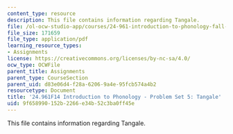 ```yaml
---
content_type: resource
description: This file contains information regarding Tangale.
file: /ol-ocw-studio-app/courses/24-961-introduction-to-phonology-fall-2014/9f658990152b2266e34b52c3ba0ff45e_MIT24_961F14_pset5.pdf
file_size: 171659
file_type: application/pdf
learning_resource_types:
- Assignments
license: https://creativecommons.org/licenses/by-nc-sa/4.0/
ocw_type: OCWFile
parent_title: Assignments
parent_type: CourseSection
parent_uid: d83e06d4-f28a-6206-9a4e-95fcb574a4b2
resourcetype: Document
title: '24.961F14 Introduction to Phonology - Problem Set 5: Tangale'
uid: 9f658990-152b-2266-e34b-52c3ba0ff45e
---
```

This file contains information regarding Tangale.